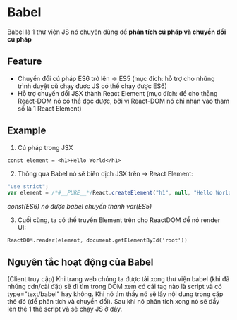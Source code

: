 # Babel
Babel là 1 thư viện JS nó chuyên dùng để **phân tích cú pháp và chuyển đổi cú pháp**

## Feature
- Chuyển đổi cú pháp ES6 trở lên -> ES5 (mục đích: hỗ trợ cho những trình duyệt cũ chạy được JS có thể chạy được ES6)
- Hỗ trợ chuyển đổi JSX thành React Element (mục đích: để cho thằng React-DOM nó có thể đọc được, bởi vì React-DOM nó chỉ nhận vào tham số là 1 React Element)

## Example
1. Cú pháp trong JSX
```JSX
const element = <h1>Hello World</h1>
```

2. Thông qua Babel nó sẽ biên dịch JSX trên -> React Element:
```Javascript
"use strict";
var element = /*#__PURE__*/React.createElement("h1", null, "Hello World");
```
*const(ES6) nó được babel chuyển thành var(ES5)*

3. Cuối cùng, ta có thể truyền Element trên cho ReactDOM để nó render UI:
```JSX
ReactDOM.render(element, document.getElementById('root'))
```

## Nguyên tắc hoạt động của Babel
(Client truy cập) Khi trang web chúng ta được tải xong thư viện babel (khi đã nhúng cdn/cài đặt) sẽ đi tìm trong DOM xem có cái tag nào là script và có type="text/babel" hay không. Khi nó tìm thấy nó sẽ lấy nội dung trong cặp thẻ đó (để phân tích và chuyển đổi). Sau khi nó phân tích xong nó sẽ đẩy lên thẻ <head></head> 1 thẻ script và sẽ chạy JS ở đây.
